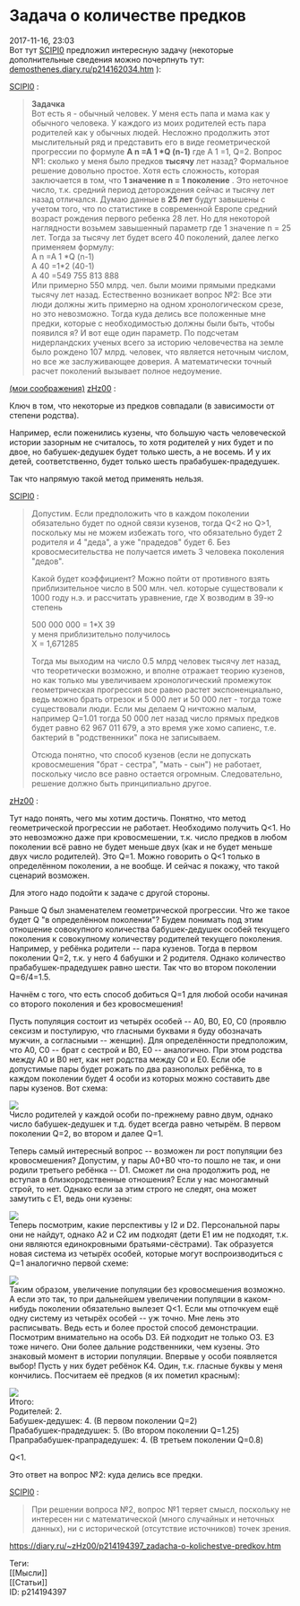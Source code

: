 Задача о количестве предков
============================

   
 2017-11-16, 23:03   
  Вот тут  [SCIPI0](http://demosthenes.diary.ru "Тускуланские беседы")  предложил интересную задачу (некоторые дополнительные сведения можно почерпнуть тут:  [demosthenes.diary.ru/p214162034.htm](http://demosthenes.diary.ru/p214162034.htm)  ):   
   
  [SCIPI0](http://demosthenes.diary.ru "Тускуланские беседы")  :   
   
 
>   **Задачка**    
>  Вот есть я - обычный человек. У меня есть папа и мама как у обычного человека. У каждого из моих родителей есть пара родителей как у обычных людей. Несложно продолжить этот мыслительный ряд и представить его в виде геометрической прогрессии по формуле  **A  n  =A  1  \*Q  (n-1)**  где А  1  =1, Q=2. Вопрос №1: сколько у меня было предков  **тысячу**  лет назад? Формальное решение довольно простое. Хотя есть сложность, которая заключается в том, что  **1 значение n = 1 поколение**  . Это неточное число, т.к. средний период деторождения сейчас и тысячу лет назад отличался. Думаю данные в  **25 лет**  будут завышены с учетом того, что по статистике в современной Европе средний возраст рождения первого ребенка 28 лет. Но для некоторой наглядности возьмем завышенный параметр где 1 значение n = 25 лет. Тогда за тысячу лет будет всего 40 поколений, далее легко применяем формулу:   
>   A  n  =A  1  \*Q  (n-1)     
>   А  40  =1\*2  (40-1)     
>   А  40  =549 755 813 888    
>  Или примерно 550 млрд. чел. были моими прямыми предками тысячу лет назад. Естественно возникает вопрос №2: Все эти люди должны жить примерно на одном хронологическом срезе, но это невозможно. Тогда куда делись все положенные мне предки, которые с необходимостью должны были быть, чтобы появился я? И вот еще один параметр. По подсчетам нидерландских ученых всего за историю человечества на земле было рождено 107 млрд. человек, что является неточным числом, но все же заслуживающее доверия. А математически точный расчет поколений вызывает полное недоумение.   
>  

   
  [(мои соображения)](https://zHz00.diary.ru/p214194397.htm?index=1#linkmore214194397m1)     [zHz00](http://zHz00.diary.ru "Untitled")  :   
   
 Ключ в том, что некоторые из предков совпадали (в зависимости от степени родства).   
   
 Например, если поженились кузены, что большую часть человеческой истории зазорным не считалось, то хотя родителей у них будет и по двое, но бабушек-дедушек будет только шесть, а не восемь. И у их детей, соответственно, будет только шесть прабабушек-прадедушек.   
   
 Так что напрямую такой метод применять нельзя.   
   
  [SCIPI0](http://demosthenes.diary.ru "Тускуланские беседы")  :   
   
 
>  Допустим. Если предположить что в каждом поколении обязательно будет по одной связи кузенов, тогда Q<2 но Q>1, поскольку мы не можем избежать того, что обязательно будет 2 родителя и 4 "деда", а уже "прадедов" будет 6. Без кровосмесительства не получается иметь 3 человека поколения "дедов".   
>    
>  Какой будет коэффициент? Можно пойти от противного взять приблизительное число в 500 млн. чел. которые существовали к 1000 году н.э. и рассчитать уравнение, где Х возводим в 39-ю степень   
>    
>  500 000 000 = 1\*Х  39    
>  у меня приблизительно получилось   
>  Х = 1,671285   
>    
>  Тогда мы выходим на число 0.5 млрд человек тысячу лет назад, что теоретически возможно, и вполне отражает теорию кузенов, но как только мы увеличиваем хронологический промежуток геометрическая прогрессия все равно растет экспоненциально, ведь можно брать отрезок и 5 000 лет и 50 000 лет - тогда тоже существовали люди. Если мы делаем Q ничтожно малым, например Q=1.01 тогда 50 000 лет назад число прямых предков будет равно 62 967 011 679, а это время уже хомо сапиенс, т.е. бактерий в "родственники" пока не записываем.   
>    
>  Отсюда понятно, что способ кузенов (если не допускать кровосмешения "брат - сестра", "мать - сын") не работает, поскольку число все равно остается огромным. Следовательно, решение должно быть принципиально другое. 

   
  [zHz00](http://zHz00.diary.ru "Untitled")  :   
   
 Тут надо понять, чего мы хотим достичь. Понятно, что метод геометрической прогрессии не работает. Необходимо получить Q<1. Но это невозможно даже при кровосмешении, т.к. число предков в любом поколении всё равно не будет меньше двух (как и не будет меньше двух число родителей). Это Q=1. Можно говорить о Q<1 только в определённом поколении, а не вообще. И сейчас я покажу, что такой сценарий возможен.   
   
 Для этого надо подойти к задаче с другой стороны.   
   
 Раньше Q был знаменателем геометрической прогрессии. Что же такое будет Q "в определённом поколении"? Будем понимать под этим отношение совокупного количества бабушек-дедушек особей текущего поколения к совокупному количеству родителей текущего поколения. Например, у ребёнка родители -- пара кузенов. Тогда в первом поколении Q=2, т.к. у него 4 бабушки и 2 родителя. Однако количество прабабушек-прадедушек равно шести. Так что во втором поколении Q=6/4=1.5.   
   
 Начнём с того, что есть способ добиться Q=1 для любой особи начиная со второго поколения и без кровосмешения!   
   
 Пусть популяция состоит из четырёх особей -- A0, B0, E0, C0 (проявлю сексизм и постулирую, что гласными буквами я буду обозначать мужчин, а согласными -- женщин). Для определённости предположим, что A0, C0 -- брат с сестрой и B0, E0 -- аналогично. При этом родства между A0 и B0 нет, как нет родства между C0 и E0. Если обе допустимые пары будет рожать по два разнополых ребёнка, то в каждом поколении будет 4 особи из которых можно составить две пары кузенов. Вот схема:   
   
  ![](pics/XjBf2nN.png)    
 Число родителей у каждой особи по-прежнему равно двум, однако число бабушек-дедушек и т.д. будет всегда равно четырём. В первом поколении Q=2, во втором и далее Q=1.   
   
 Теперь самый интересный вопрос -- возможен ли рост популяции без кровосмешения? Допустим, у пары A0+B0 что-то пошло не так, и они родили третьего ребёнка -- D1. Сможет ли она продолжить род, не вступая в близкородственные отношения? Если у нас моногамный строй, то нет. Однако если за этим строго не следят, она может замутить с E1, ведь они кузены:   
   
  ![](pics/NKkCpuS.png)    
 Теперь посмотрим, какие перспективы у I2 и D2. Персональной пары они не найдут, однако A2 и C2 им подходят (дети E1 им не подходят, т.к. они являются единокровными братьями-сёстрами). Так образуется новая система из четырёх особей, которые могут воспроизводиться с Q=1 аналогично первой схеме:   
   
  ![](pics/CVjAGRI.png)    
 Таким образом, увеличение популяции без кровосмешения возможно. А если это так, то при дальнейшем увеличении популяции в каком-нибудь поколении обязательно вылезет Q<1. Если мы отпочкуем ещё одну систему из четырёх особей -- уж точно. Мне лень это расписывать. Ведь есть и более простой способ демонстрации. Посмотрим внимательно на особь D3. Ей подходит не только O3. E3 тоже ничего. Они более дальние родственники, чем кузены. Это знаковый момент в истории популяции. Впервые у особи появляется выбор! Пусть у них будет ребёнок K4. Один, т.к. гласные буквы у меня кончились. Посчитаем её предков (я их пометил красным):   
   
  ![](pics/PJ7EfOj.png)    
 Итого:   
 Родителей: 2.   
 Бабушек-дедушек: 4. (В первом поколении Q=2)   
 Прабабушек-прадедушек: 5. (Во втором поколении Q=1.25)   
 Прапрабабушек-прапрадедушек: 4. (В третьем поколении Q=0.8)   
   
 Q<1.   
   
 Это ответ на вопрос №2: куда делись все предки.   
   
  [SCIPI0](http://demosthenes.diary.ru "Тускуланские беседы")  :   
   
 
>  При решении вопроса №2, вопрос №1 теряет смысл, поскольку не интересен ни с математической (много случайных и неточных данных), ни с исторической (отсутствие источников) точек зрения. 

     
    
 <https://diary.ru/~zHz00/p214194397_zadacha-o-kolichestve-predkov.htm>   
   
 Теги:   
 [[Мысли]]   
 [[Статьи]]   
 ID: p214194397